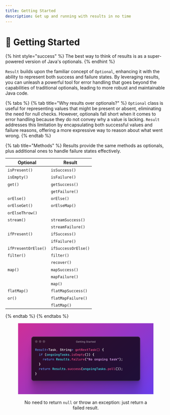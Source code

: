 ```yaml
---
title: Getting Started
description: Get up and running with results in no time
---
```


# 🌱 Getting Started

{% hint style="success" %}
&#x20;The best way to think of results is as a super-powered version of Java's optionals.
{% endhint %}

`Result` builds upon the familiar concept of `Optional`, enhancing it with the ability to represent both success and failure states. By leveraging results, you can unleash a powerful tool for error handling that goes beyond the capabilities of traditional optionals, leading to more robust and maintainable Java code.

{% tabs %}
{% tab title="Why results over optionals?" %}
`Optional` class is useful for representing values that might be present or absent, eliminating the need for null checks. However, optionals fall short when it comes to error handling because they do not convey why a value is lacking. `Result` addresses this limitation by encapsulating both successful values and failure reasons, offering a more expressive way to reason about what went wrong.
{% endtab %}

{% tab title="Methods" %}
Results provide the same methods as optionals, plus additional ones to handle failure states effectively.

| Optional            | Result              |
| ------------------- | ------------------- |
| `isPresent()`       | `isSuccess()`       |
| `isEmpty()`         | `isFailure()`       |
| `get()`             | `getSuccess()`      |
|                     | `getFailure()`      |
| `orElse()`          | `orElse()`          |
| `orElseGet()`       | `orElseMap()`       |
| `orElseThrow()`     |                     |
| `stream()`          | `streamSuccess()`   |
|                     | `streamFailure()`   |
| `ifPresent()`       | `ifSuccess()`       |
|                     | `ifFailure()`       |
| `ifPresentOrElse()` | `ifSuccessOrElse()` |
| `filter()`          | `filter()`          |
|                     | `recover()`         |
| `map()`             | `mapSuccess()`      |
|                     | `mapFailure()`      |
|                     | `map()`             |
| `flatMap()`         | `flatMapSuccess()`  |
| `or()`              | `flatMapFailure()`  |
|                     | `flatMap()`         |
{% endtab %}
{% endtabs %}

<div align="center" data-full-width="true">

<figure><img src="../../.gitbook/assets/getting-started.png" alt=""><figcaption><p>No need to return <code>null</code> or throw an exception: just return a failed result.</p></figcaption></figure>

</div>

